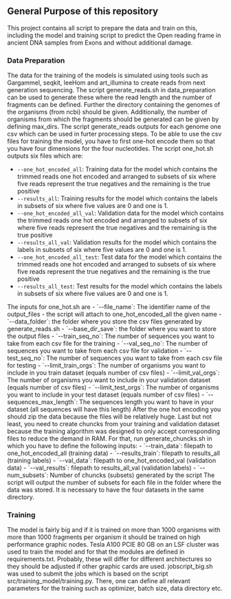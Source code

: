 ## General Purpose of this repository
This project contains all script to prepare the data and train on this, including the model and training script to predict the Open reading frame in ancient DNA samples from Exons and without additional damage.

### Data Preparation
The data for the training of the models is simulated using tools such as Gargammel, seqkit, leeHom and art_illumina to create reads from next generation sequencing. The script generate_reads.sh in data_preparation can be used to generate these where the read length and the number of fragments can be defined. Further the directory containing the genomes of the organisms (from ncbi) should be given. Additionally, the number of organisms from which the fragments should be generated can be given by defining max_dirs. The script generate_reads outputs for each genome one csv which can be used in furter processing steps. 
</b>
To be able to use the csv files for training the model, you have to first one-hot encode them so that you have four dimensions for the four nucleotides. The script one_hot.sh outputs six files which are:
</b>
- `--one_hot_encoded_all`: Training data for the model which contains the trimmed reads one hot encoded and arranged to subsets of six where five reads represent the true negatives and the remaining is the true positive
- `--results_all`: Training results for the model which contains the labels in subsets of six where five values are 0 and one is 1.
- `--one_hot_encoded_all_val`: Validation data for the model which contains the trimmed reads one hot encoded and arranged to subsets of six where five reads represent the true negatives and the remaining is the true positive
- `--results_all_val`: Validation results for the model which contains the labels in subsets of six where five values are 0 and one is 1.
- `--one_hot_encoded_all_test`: Test data for the model which contains the trimmed reads one hot encoded and arranged to subsets of six where five reads represent the true negatives and the remaining is the true positive
- `--results_all_test`: Test results for the model which contains the labels in subsets of six where five values are 0 and one is 1.
</b>
The inputs for one_hot.sh are
</b>
- `--file_name`: The identifier name of the output_files - the script will attach to one_hot_encoded_all the given name
- `--data_folder`: the folder where you store the csv files generated by generate_reads.sh
- `--base_dir_save`: the folder where you want to store the output files
- `--train_seq_no`: The number of sequences you want to take from each csv file for the training
- `--val_seq_no`: The number of sequences you want to take from each csv file for validation
- `--test_seq_no`: The number of sequences you want to take from each csv file for testing
- `--limit_train_orgs`: The number of organisms you want to include in you train dataset (equals number of csv files)
- `--limit_val_orgs`: The number of organisms you want to include in your validation dataset (equals number of csv files)
- `--limit_test_orgs`: The number of organisms you want to include in your test dataset (equals number of csv files)
- `--sequences_max_length`: The sequences length you want to have in your dataset (all sequences will have this length)
</b>
After the one hot encoding you should zip the data because the files will be relatively huge. Last but not least, you need to create chuncks from your training and validation dataset because the training algorithm was designed to only accept corresponding files to reduce the demand in RAM. For that, run generate_chuncks.sh in which you have to define the following inputs: 
</b>
- `--train_data`: filepath to one_hot_encoded_all (training data)
- `--results_train`: filepath to results_all (training labels)
- `--val_data`: filepath to one_hot_encoded_val (validation data)
- `--val_results`: filepath to results_all_val (validation labels)
- `--num_subsets`: Number of chuncks (subsets) generated by the script
</b>
The script will output the number of subsets for each file in the folder where the data was stored. It is necessary to have the four datasets in the same directory.

### Training
The model is fairly big and if it is trained on more than 1000 organisms with more than 1000 fragments per organism it should be trained on high performance graphic nodes.  Tesla A100 PCIE 80 GB on an LSF cluster was used to train the model and for that the modules are defined in requirements.txt. Probably, these will differ for different architectures so they should be adjusted if other graphic cards are used. jobscript_big.sh was used to submit the jobs which is based on the script src/training_model/training.py. There, one can define all relevant parameters for the training such as optimizer, batch size, data directory etc. 